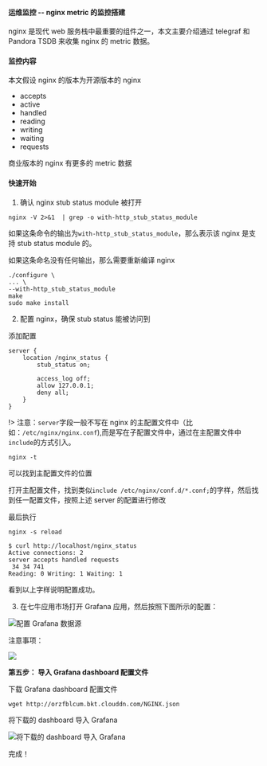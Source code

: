 #### 运维监控 -- nginx metric 的监控搭建

nginx 是现代 web 服务栈中最重要的组件之一，本文主要介绍通过 telegraf 和 Pandora TSDB 来收集 nginx 的 metric 数据。


#### 监控内容

本文假设 nginx 的版本为开源版本的 nginx

* accepts
* active
* handled
* reading
* writing
* waiting
* requests

商业版本的 nginx 有更多的 metric 数据

#### 快速开始

1. 确认 nginx stub status module 被打开


```
nginx -V 2>&1  | grep -o with-http_stub_status_module
```

如果这条命令的输出为`with-http_stub_status_module`，那么表示该 nginx 是支持 stub status module 的。

如果这条命名没有任何输出，那么需要重新编译 nginx

```
./configure \
... \
--with-http_stub_status_module
make
sudo make install
```

2. 配置 nginx，确保 stub status 能被访问到

添加配置

```
server {
    location /nginx_status {
        stub_status on;

        access_log off;
        allow 127.0.0.1;
        deny all;
    }
}
```

!> 注意：`server`字段一般不写在 nginx 的主配置文件中（比如：`/etc/nginx/nginx.conf`),而是写在子配置文件中，通过在主配置文件中`include`的方式引入。


```
nginx -t
```
可以找到主配置文件的位置


打开主配置文件，找到类似`include /etc/nginx/conf.d/*.conf;`的字样，然后找到任一配置文件，按照上述 server 的配置进行修改

最后执行

```
nginx -s reload
```

```
$ curl http://localhost/nginx_status
Active connections: 2 
server accepts handled requests
 34 34 741 
Reading: 0 Writing: 1 Waiting: 1
```
看到以上字样说明配置成功。


3. 在七牛应用市场打开 Grafana 应用，然后按照下图所示的配置：


![配置 Grafana 数据源](_media/monitor1.gif)

注意事项：

![](_media/monitor3.png)

**第五步： 导入 Grafana dashboard 配置文件**

下载 Grafana dashboard 配置文件

```
wget http://orzfblcum.bkt.clouddn.com/NGINX.json
```

将下载的 dashboard 导入 Grafana

![将下载的 dashboard 导入 Grafana](_media/monitor2.gif)


完成！